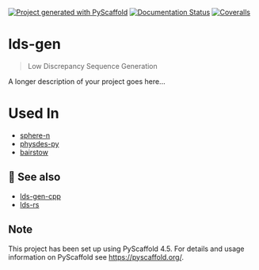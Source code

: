 <!-- These are examples of badges you might want to add to your README:
     please update the URLs accordingly

[![Built Status](https://api.cirrus-ci.com/github/<USER>/lds-gen.svg?branch=main)](https://cirrus-ci.com/github/<USER>/lds-gen)
[![ReadTheDocs](https://readthedocs.org/projects/lds-gen/badge/?version=latest)](https://lds-gen.readthedocs.io/en/stable/)
[![Coveralls](https://img.shields.io/coveralls/github/<USER>/lds-gen/main.svg)](https://coveralls.io/r/<USER>/lds-gen)
[![PyPI-Server](https://img.shields.io/pypi/v/lds-gen.svg)](https://pypi.org/project/lds-gen/)
[![Conda-Forge](https://img.shields.io/conda/vn/conda-forge/lds-gen.svg)](https://anaconda.org/conda-forge/lds-gen)
[![Monthly Downloads](https://pepy.tech/badge/lds-gen/month)](https://pepy.tech/project/lds-gen)
[![Twitter](https://img.shields.io/twitter/url/http/shields.io.svg?style=social&label=Twitter)](https://twitter.com/lds-gen)
-->

[![Project generated with PyScaffold](https://img.shields.io/badge/-PyScaffold-005CA0?logo=pyscaffold)](https://pyscaffold.org/)
[![Documentation Status](https://readthedocs.org/projects/lds-gen/badge/?version=latest)](https://lds-gen.readthedocs.io/en/latest/?badge=latest)
[![Coveralls](https://img.shields.io/coveralls/github/luk036/lds-gen/main.svg)](https://coveralls.io/r/luk036/lds-gen)

# lds-gen

> Low Discrepancy Sequence Generation

A longer description of your project goes here...

# Used In

- [sphere-n](https://github.com/luk036/sphere-n)
- [physdes-py](https://luk036.github.io/physdes-py)
- [bairstow](https://luk036.github.io/bairstow)

## 👀 See also

- [lds-gen-cpp](https://github.com/luk036/lds-gen-cpp)
- [lds-rs](https://github.com/luk036/lds-rs)

<!-- pyscaffold-notes -->

## Note

This project has been set up using PyScaffold 4.5. For details and usage
information on PyScaffold see https://pyscaffold.org/.
